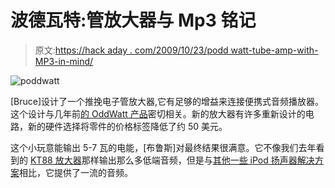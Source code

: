 # 波德瓦特:管放大器与 Mp3 铭记

> 原文:[https://hack aday . com/2009/10/23/podd watt-tube-amp-with-MP3-in-mind/](https://hackaday.com/2009/10/23/poddwatt-tube-amp-with-mp3-in-mind/)

![poddwatt](../Images/e05c8aaec07be0b859bad389f9019e31.png "poddwatt")

[Bruce]设计了一个推挽电子管放大器,它有足够的增益来连接便携式音频播放器。这个设计与几年前[的 OddWatt 产品](http://diyaudioprojects.com/Tubes/EL84-Push-Pull/)密切相关。新的放大器有许多重新设计的电路，新的硬件选择将零件的价格标签降低了约 50 美元。

这个小玩意能输出 5-7 瓦的电能，[布鲁斯]对最终结果很满意。它不像我们去年看到的 [KT88 放大器](http://hackaday.com/2008/06/21/kt88-tube-amplifier/)那样输出那么多低端音频，但是与[其他一些 iPod 扬声器解决方案](http://hackaday.com/2009/10/07/center-speaker-amp-for-an-ipod/)相比，它提供了一流的音频。